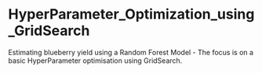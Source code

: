 # HyperParameter_Optimization_using_GridSearch
Estimating blueberry yield using a Random Forest Model - The focus is on a basic HyperParameter optimisation using GridSearch.
